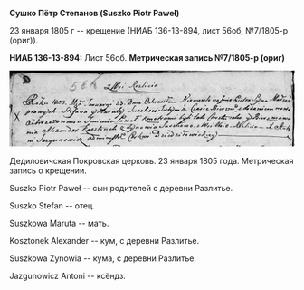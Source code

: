 **Сушко Пётр Степанов (Suszko Piotr Paweł)**

23 января 1805 г -- крещение (НИАБ 136-13-894, лист 56об, №7/1805-р
(ориг)).

**НИАБ 136-13-894:** Лист 56об. **Метрическая запись №7/1805-р (ориг)**

![](./media/96e7132bed7c92eae2ffa1e9de13390aac86ef0f.png)

Дедиловичская Покровская церковь. 23 января 1805 года. Метрическая
запись о крещении.

Suszko Piotr Paweł -- сын родителей с деревни Разлитье.

Suszko Stefan -- отец.

Suszkowa Maruta -- мать.

Kosztonek Alexander -- кум, с деревни Разлитье.

Suszkowa Zynowia -- кума, с деревни Разлитье.

Jazgunowicz Antoni -- ксёндз.
